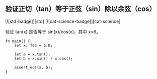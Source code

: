 ## 验证正切（tan）等于正弦（sin）除以余弦（cos）

<!--
> [science/mathematics/trigonometry/tan-sin-cos.md](https://github.com/rust-lang-nursery/rust-cookbook/blob/master/src/science/mathematics/trigonometry/tan-sin-cos.md)
> <br />
> commit b61c8e588ad8445de36cd5f28e99232b5f858a41 - 2020.06.01
-->

[![std-badge]][std] [![cat-science-badge]][cat-science]

验证 tan(x) 是否等于 sin(x)/cos(x)，其中 x=6。

```rust,edition2018
fn main() {
    let x: f64 = 6.0;

    let a = x.tan();
    let b = x.sin() / x.cos();

    assert_eq!(a, b);
}
```
